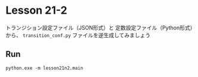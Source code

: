 # Lesson 21-2

トランジション設定ファイル（JSON形式）と 定数設定ファイル（Python形式）から、 `transition_conf.py` ファイルを逆生成してみましょう  

## Run

```shell
python.exe -m lesson21n2.main
```
